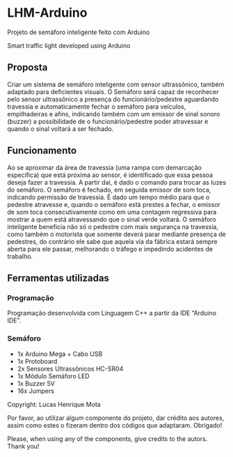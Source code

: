 # LHM-Arduino
<p> Projeto de semáforo inteligente feito com Arduino </p>
<p> Smart traffic light developed using Arduino </p>

<p>
  <h2>Proposta</h2>
  Criar um sistema de semáforo inteligente com sensor ultrassônico, também adaptado para deficientes visuais.
  O Semáforo será capaz de reconhecer pelo sensor ultrassônico a presença do funcionário/pedestre aguardando travessia e automaticamente fechar o semáforo para veículos, empilhadeiras e afins, indicando também com um emissor de sinal sonoro (buzzer) a possibilidade de o funcionário/pedestre poder atravessar e quando o sinal voltará a ser fechado.  
</p>

<p>
  <h2>Funcionamento</h2>
  Ao se aproximar da área de travessia (uma rampa com demarcação específica) que está próxima ao sensor, é identificado que essa pessoa deseja fazer a travessia. A partir daí, é dado o comando para trocar as luzes do semáforo. O semáforo é fechado, em seguida emissor de som toca, indicando permissão de travessia. É dado um tempo médio para que o pedestre atravesse e, quando o semáforo está prestes a fechar, o emissor de som toca consecutivamente como em uma contagem regressiva para mostrar a quem está atravessando que o sinal verde voltará. O semáforo inteligente beneficia não só o pedestre com mais segurança na travessia, como também o motorista que somente deverá parar mediante presença de pedestres, do contrário ele sabe que aquela via da fábrica estará sempre aberta para ele passar, melhorando o tráfego e impedindo acidentes de trabalho. 
</p>

<p>
  <h2>Ferramentas utilizadas</h2>
  <h3>Programação</h3>
  Programação desenvolvida com Linguagem C++ a partir da IDE “Arduino IDE”.
  
  <h3>Semáforo</h3>
    <ul>
      <li>1x Arduino Mega + Cabo USB</li>
      <li>1x Protoboard</li>
      <li>2x Sensores Ultrassônicos HC-SR04</li>
      <li>1x Módulo Semáforo LED</li>
      <li>1x Buzzer 5V</li>
      <li>16x Jumpers</li>
  </ul>
</p>

<p>
  Copyright: Lucas Henrique Mota

  Por favor, ao utilizar algum componente do projeto, dar crédito aos autores, assim como estes o fizeram dentro dos códigos que adaptaram. Obrigado!

  Please, when using any of the components, give credits to the autors. Thank you!
</p>
